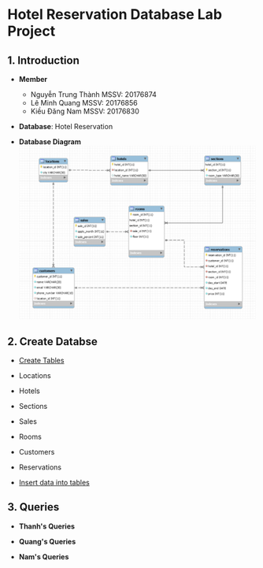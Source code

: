 # Hotel Reservation Database Lab Project

## 1. Introduction 
- **Member**
  -  Nguyễn Trung Thành   MSSV: 20176874
  -  Lê Minh Quang        MSSV: 20176856
  -  Kiều Đăng Nam        MSSV: 20176830

- **Database**: Hotel Reservation 

- **Database Diagram** 
![alt text](project_diagram_v3.png)

## 2. Create Databse
-  [Create Tables](https://github.com/thanhhff/hotel-database/blob/master/project_create_table.sql)
  - Locations
  - Hotels
  - Sections
  - Sales
  - Rooms  
  - Customers
  - Reservations
  
- [Insert data into tables](https://github.com/thanhhff/hotel-database/blob/master/project_insert.sql)

## 3. Queries

- **Thanh's Queries**





- **Quang's Queries**





- **Nam's Queries**

